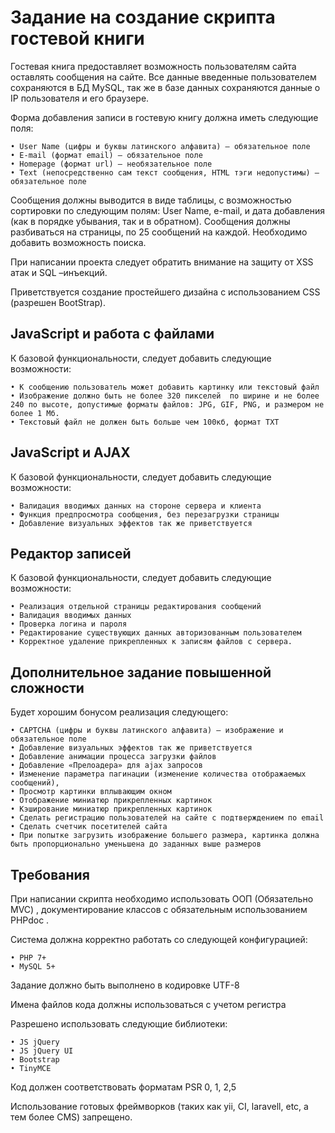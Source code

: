 # Задание на создание скрипта гостевой книги
Гостевая книга предоставляет возможность пользователям сайта оставлять сообщения на сайте. Все данные введенные пользователем сохраняются в БД MySQL, так же в базе данных сохраняются данные о IP пользователя и его браузере. 

Форма добавления записи в гостевую книгу должна иметь следующие поля:

    • User Name (цифры и буквы латинского алфавита) – обязательное поле
    • E-mail (формат email) – обязательное поле
    • Homepage (формат url) – необязательное поле
    • Text (непосредственно сам текст сообщения, HTML тэги недопустимы) – обязательное поле

Сообщения должны выводится в виде таблицы, с возможностью сортировки по следующим полям:  User Name, e-mail, и дата добавления (как в порядке убывания, так и в обратном). Сообщения должны разбиваться на страницы, по 25 сообщений на каждой. Необходимо добавить возможность поиска.

При написании проекта следует обратить внимание на защиту от  XSS атак и SQL –инъекций.

Приветствуется создание простейшего дизайна с использованием CSS (разрешен BootStrap).

## JavaScript и работа с файлами

К базовой функциональности, следует добавить следующие возможности:

    • К сообщению пользователь может добавить картинку или текстовый файл
    • Изображение должно быть не более 320 пикселей  по ширине и не более 240 по высоте, допустимые форматы файлов: JPG, GIF, PNG, и размером не более 1 Мб.
    • Текстовый файл не должен быть больше чем 100кб, формат TXT

## JavaScript и AJAX

К базовой функциональности, следует добавить следующие возможности:

    • Валидация вводимых данных на стороне сервера и клиента
    • Функция предпросмотра сообщения, без перезагрузки страницы
    • Добавление визуальных эффектов так же приветствуется
## Редактор записей

К базовой функциональности, следует добавить следующие возможности:

    • Реализация отдельной страницы редактирования сообщений
    • Валидация вводимых данных
    • Проверка логина и пароля
    • Редактирование существующих данных авторизованным пользователем 
    • Корректное удаление прикрепленных к записям файлов с сервера.

## Дополнительное задание повышенной сложности

Будет хорошим бонусом реализация следующего:

    • CAPTCHA (цифры и буквы латинского алфавита) – изображение и обязательное поле
    • Добавление визуальных эффектов так же приветствуется
    • Добавление анимации процесса загрузки файлов
    • Добавление «Прелоадера» для ajax запросов
    • Изменение параметра пагинации (изменение количества отображаемых сообщений),
    • Просмотр картинки вплывающим окном
    • Отображение миниатюр прикрепленных картинок
    • Кэширование миниатюр прикрепленных картинок
    • Сделать регистрацию пользователей на сайте с подтверждением по email
    • Сделать счетчик посетителей сайта
    • При попытке загрузить изображение большего размера, картинка должна быть пропорционально уменьшена до заданных выше размеров



## Требования

При написании скрипта необходимо использовать ООП (Обязательно MVC) , документирование классов с обязательным  использованием PHPdoc .  

Система должна корректно работать со следующей конфигурацией:

    • PHP 7+
    • MySQL 5+

Задание должно быть выполнено в кодировке UTF-8

Имена файлов кода должны использоваться с учетом регистра

Разрешено использовать следующие библиотеки:

    • JS jQuery 
    • JS jQuery UI
    • Bootstrap
    • TinyMCE

Код должен соответствовать форматам PSR 0, 1, 2,5 

Использование готовых фреймворков (таких как yii, CI, laravell, etc, а тем более CMS) запрещено.
